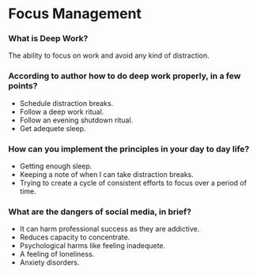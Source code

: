 # Focus Management

### What is Deep Work?

The ability to focus on work and avoid any kind of distraction.

### According to author how to do deep work properly, in a few points?

- Schedule distraction breaks.
- Follow a deep work ritual.
- Follow an evening shutdown ritual.
- Get adequete sleep.

### How can you implement the principles in your day to day life?

- Getting enough sleep.
- Keeping a note of when I can take distraction breaks.
- Trying to create a cycle of consistent efforts to focus over a period of time.

### What are the dangers of social media, in brief?

- It can harm professional success as they are addictive.
- Reduces capacity to concentrate.
- Psychological harms like feeling inadequete.
- A feeling of loneliness.
- Anxiety disorders.
